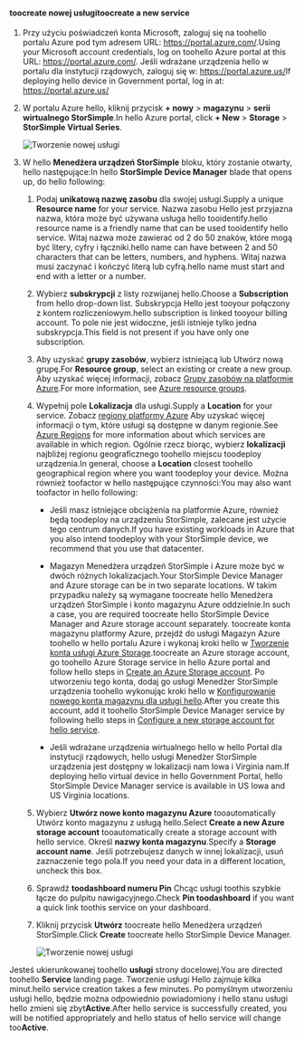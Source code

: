 #### <a name="toocreate-a-new-service"></a><span data-ttu-id="d5c87-101">toocreate nowej usługi</span><span class="sxs-lookup"><span data-stu-id="d5c87-101">toocreate a new service</span></span>

1.  <span data-ttu-id="d5c87-102">Przy użyciu poświadczeń konta Microsoft, zaloguj się na toohello portalu Azure pod tym adresem URL: <https://portal.azure.com/>.</span><span class="sxs-lookup"><span data-stu-id="d5c87-102">Using your Microsoft account credentials, log on toohello Azure portal at this URL: <https://portal.azure.com/>.</span></span> <span data-ttu-id="d5c87-103">Jeśli wdrażane urządzenia hello w portalu dla instytucji rządowych, zaloguj się w: <https://portal.azure.us/></span><span class="sxs-lookup"><span data-stu-id="d5c87-103">If deploying hello device in Government portal, log in at: <https://portal.azure.us/></span></span>

2.  <span data-ttu-id="d5c87-104">W portalu Azure hello, kliknij przycisk **+ nowy** &gt; **magazynu** &gt; **serii wirtualnego StorSimple**.</span><span class="sxs-lookup"><span data-stu-id="d5c87-104">In hello Azure portal, click **+ New** &gt; **Storage** &gt; **StorSimple Virtual Series**.</span></span>

    ![Tworzenie nowej usługi](./media/storsimple-virtual-array-create-new-service/createnewservice2.png) 

3.  <span data-ttu-id="d5c87-106">W hello **Menedżera urządzeń StorSimple** bloku, który zostanie otwarty, hello następujące:</span><span class="sxs-lookup"><span data-stu-id="d5c87-106">In hello **StorSimple Device Manager** blade that opens up, do hello following:</span></span>

    1.  <span data-ttu-id="d5c87-107">Podaj **unikatową nazwę zasobu** dla swojej usługi.</span><span class="sxs-lookup"><span data-stu-id="d5c87-107">Supply a unique **Resource name** for your service.</span></span> <span data-ttu-id="d5c87-108">Nazwa zasobu Hello jest przyjazna nazwa, która może być używana usługa hello tooidentify.</span><span class="sxs-lookup"><span data-stu-id="d5c87-108">hello resource name is a friendly name that can be used tooidentify hello service.</span></span> <span data-ttu-id="d5c87-109">Witaj nazwa może zawierać od 2 do 50 znaków, które mogą być litery, cyfry i łączniki.</span><span class="sxs-lookup"><span data-stu-id="d5c87-109">hello name can have between 2 and 50 characters that can be letters, numbers, and hyphens.</span></span> <span data-ttu-id="d5c87-110">Witaj nazwa musi zaczynać i kończyć literą lub cyfrą.</span><span class="sxs-lookup"><span data-stu-id="d5c87-110">hello name must start and end with a letter or a number.</span></span>

    2.  <span data-ttu-id="d5c87-111">Wybierz **subskrypcji** z listy rozwijanej hello.</span><span class="sxs-lookup"><span data-stu-id="d5c87-111">Choose a **Subscription** from hello drop-down list.</span></span> <span data-ttu-id="d5c87-112">Subskrypcja Hello jest tooyour połączony z kontem rozliczeniowym.</span><span class="sxs-lookup"><span data-stu-id="d5c87-112">hello subscription is linked tooyour billing account.</span></span> <span data-ttu-id="d5c87-113">To pole nie jest widoczne, jeśli istnieje tylko jedna subskrypcja.</span><span class="sxs-lookup"><span data-stu-id="d5c87-113">This field is not present if you have only one subscription.</span></span>

    3.  <span data-ttu-id="d5c87-114">Aby uzyskać **grupy zasobów**, wybierz istniejącą lub Utwórz nową grupę.</span><span class="sxs-lookup"><span data-stu-id="d5c87-114">For **Resource group**, select an existing or create a new group.</span></span> <span data-ttu-id="d5c87-115">Aby uzyskać więcej informacji, zobacz [Grupy zasobów na platformie Azure](https://azure.microsoft.com/documentation/articles/virtual-machines-windows-infrastructure-resource-groups-guidelines/).</span><span class="sxs-lookup"><span data-stu-id="d5c87-115">For more information, see [Azure resource groups](https://azure.microsoft.com/documentation/articles/virtual-machines-windows-infrastructure-resource-groups-guidelines/).</span></span>

    4.  <span data-ttu-id="d5c87-116">Wypełnij pole **Lokalizacja** dla usługi.</span><span class="sxs-lookup"><span data-stu-id="d5c87-116">Supply a **Location** for your service.</span></span> <span data-ttu-id="d5c87-117">Zobacz [regiony platformy Azure](https://azure.microsoft.com/regions/#services) Aby uzyskać więcej informacji o tym, które usługi są dostępne w danym regionie.</span><span class="sxs-lookup"><span data-stu-id="d5c87-117">See [Azure Regions](https://azure.microsoft.com/regions/#services) for more information about which services are available in which region.</span></span> <span data-ttu-id="d5c87-118">Ogólnie rzecz biorąc, wybierz **lokalizacji** najbliżej regionu geograficznego toohello miejscu toodeploy urządzenia.</span><span class="sxs-lookup"><span data-stu-id="d5c87-118">In general, choose a **Location** closest toohello geographical region where you want toodeploy your device.</span></span> <span data-ttu-id="d5c87-119">Można również toofactor w hello następujące czynności:</span><span class="sxs-lookup"><span data-stu-id="d5c87-119">You may also want toofactor in hello following:</span></span>

        -   <span data-ttu-id="d5c87-120">Jeśli masz istniejące obciążenia na platformie Azure, również będą toodeploy na urządzeniu StorSimple, zalecane jest użycie tego centrum danych.</span><span class="sxs-lookup"><span data-stu-id="d5c87-120">If you have existing workloads in Azure that you also intend toodeploy with your StorSimple device, we recommend that you use that datacenter.</span></span>

        -   <span data-ttu-id="d5c87-121">Magazyn Menedżera urządzeń StorSimple i Azure może być w dwóch różnych lokalizacjach.</span><span class="sxs-lookup"><span data-stu-id="d5c87-121">Your StorSimple Device Manager and Azure storage can be in two separate locations.</span></span> <span data-ttu-id="d5c87-122">W takim przypadku należy są wymagane toocreate hello Menedżera urządzeń StorSimple i konto magazynu Azure oddzielnie.</span><span class="sxs-lookup"><span data-stu-id="d5c87-122">In such a case, you are required toocreate hello StorSimple Device Manager and Azure storage account separately.</span></span> <span data-ttu-id="d5c87-123">toocreate konta magazynu platformy Azure, przejdź do usługi Magazyn Azure toohello w hello portalu Azure i wykonaj kroki hello w [Tworzenie konta usługi Azure Storage](https://azure.microsoft.com/documentation/articles/storage-create-storage-account/#create-a-storage-account).</span><span class="sxs-lookup"><span data-stu-id="d5c87-123">toocreate an Azure storage account, go toohello Azure Storage service in hello Azure portal and follow hello steps in [Create an Azure Storage account](https://azure.microsoft.com/documentation/articles/storage-create-storage-account/#create-a-storage-account).</span></span> <span data-ttu-id="d5c87-124">Po utworzeniu tego konta, dodaj go usługi Menedżer StorSimple urządzenia toohello wykonując kroki hello w [Konfigurowanie nowego konta magazynu dla usługi hello](https://azure.microsoft.com/en-us/documentation/articles/storsimple-deployment-walkthrough/#configure-a-new-storage-account-for-the-service).</span><span class="sxs-lookup"><span data-stu-id="d5c87-124">After you create this account, add it toohello StorSimple Device Manager service by following hello steps in [Configure a new storage account for hello service](https://azure.microsoft.com/en-us/documentation/articles/storsimple-deployment-walkthrough/#configure-a-new-storage-account-for-the-service).</span></span>

        -   <span data-ttu-id="d5c87-125">Jeśli wdrażane urządzenia wirtualnego hello w hello Portal dla instytucji rządowych, hello usługi Menedżer StorSimple urządzenia jest dostępny w lokalizacji nam Iowa i Virginia nam.</span><span class="sxs-lookup"><span data-stu-id="d5c87-125">If deploying hello virtual device in hello Government Portal, hello StorSimple Device Manager service is available in US Iowa and US Virginia locations.</span></span>

    5.  <span data-ttu-id="d5c87-126">Wybierz **Utwórz nowe konto magazynu Azure** tooautomatically Utwórz konto magazynu z usługą hello.</span><span class="sxs-lookup"><span data-stu-id="d5c87-126">Select **Create a new Azure storage account** tooautomatically create a storage account with hello service.</span></span> <span data-ttu-id="d5c87-127">Określ **nazwy konta magazynu**.</span><span class="sxs-lookup"><span data-stu-id="d5c87-127">Specify a **Storage account name**.</span></span> <span data-ttu-id="d5c87-128">Jeśli potrzebujesz danych w innej lokalizacji, usuń zaznaczenie tego pola.</span><span class="sxs-lookup"><span data-stu-id="d5c87-128">If you need your data in a different location, uncheck this box.</span></span>

    6.  <span data-ttu-id="d5c87-129">Sprawdź **toodashboard numeru Pin** Chcąc usługi toothis szybkie łącze do pulpitu nawigacyjnego.</span><span class="sxs-lookup"><span data-stu-id="d5c87-129">Check **Pin toodashboard** if you want a quick link toothis service on your dashboard.</span></span>

    7.  <span data-ttu-id="d5c87-130">Kliknij przycisk **Utwórz** toocreate hello Menedżera urządzeń StorSimple.</span><span class="sxs-lookup"><span data-stu-id="d5c87-130">Click **Create** toocreate hello StorSimple Device Manager.</span></span>

        ![Tworzenie nowej usługi](./media/storsimple-virtual-array-create-new-service/createnewservice4.png)  

<span data-ttu-id="d5c87-132">Jesteś ukierunkowanej toohello **usługi** strony docelowej.</span><span class="sxs-lookup"><span data-stu-id="d5c87-132">You are directed toohello **Service** landing page.</span></span> <span data-ttu-id="d5c87-133">Tworzenie usługi Hello zajmuje kilka minut.</span><span class="sxs-lookup"><span data-stu-id="d5c87-133">hello service creation takes a few minutes.</span></span> <span data-ttu-id="d5c87-134">Po pomyślnym utworzeniu usługi hello, będzie można odpowiednio powiadomiony i hello stanu usługi hello zmieni się zbyt**Active**.</span><span class="sxs-lookup"><span data-stu-id="d5c87-134">After hello service is successfully created, you will be notified appropriately and hello status of hello service will change too**Active**.</span></span>



